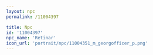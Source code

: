 ```yaml
---
layout: npc
permalink: /11004397

title: Npc
id: '11004397'
npc_name: 'Retinar'
icon_url: 'portrait/npc/11004351_m_georgofficer_p.png'
---
```

